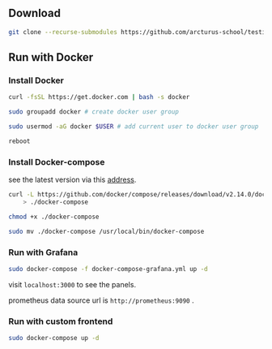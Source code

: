 ## Download

```sh
git clone --recurse-submodules https://github.com/arcturus-school/testing.git
```

## Run with Docker

### Install Docker

```sh
curl -fsSL https://get.docker.com | bash -s docker
```

```sh
sudo groupadd docker # create docker user group
```

```sh
sudo usermod -aG docker $USER # add current user to docker user group
```

```sh
reboot
```

### Install Docker-compose

see the latest version via this [address](https://github.com/docker/compose/releases).

```sh
curl -L https://github.com/docker/compose/releases/download/v2.14.0/docker-compose-linux-`uname -m` \
    > ./docker-compose
```

```sh
chmod +x ./docker-compose
```

```sh
sudo mv ./docker-compose /usr/local/bin/docker-compose
```

### Run with Grafana

```sh
sudo docker-compose -f docker-compose-grafana.yml up -d
```

visit `localhost:3000` to see the panels.

prometheus data source url is `http://prometheus:9090` .

### Run with custom frontend

```sh
sudo docker-compose up -d
```
